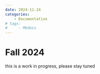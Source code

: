 ```yaml
---
date: 2024-11-24
categories:
    - Documentation
# tags:
#     - Mkdocs
---
```



# Fall 2024

this is a work in progress, please stay tuned